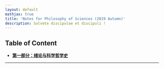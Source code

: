 ```yaml
---
layout: default
mathjax: true
title: 'Notes for Philosophy of Sciences (2019 Autumn)'
description: Salvete discipulae et discipuli !
---
```



## **Table of Content**

* [**第一部分：绪论与科学哲学史**](PartI.html)


***
